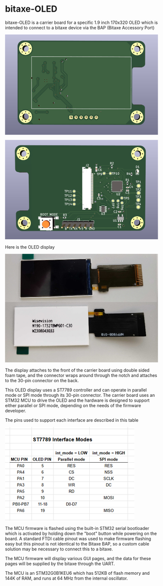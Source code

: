 # bitaxe-OLED
bitaxe-OLED is a carrier board for a specific 1.9 inch 170x320 OLED
which is intended to connect to a bitaxe device via the BAP (Bitaxe Accessory Port)

![render-front](doc/render-front.png)

![render-back](doc/render-back.png)

Here is the OLED display

![OLED photo](doc/OLED-photo.jpg)

The display attaches to the front of the carrier board using double sided foam tape, and 
the connector wraps around through the notch and attaches to the 30-pin connector on the back.

This OLED display uses a ST7789 controller and can operate in parallel mode or SPI mode
through its 30-pin connector.  The carrier board uses an STM32 MCU to drive the OLED 
and the hardware is designed to support either parallel or SPI mode, depending on the 
needs of the firmware developer.

The pins used to support each interface are described in this table

![interface-modes](doc/interface-modes.png)

The MCU firmware is flashed using the built-in STM32 serial bootloader which is activated 
by holding down the "boot" button while powering on the board.  A standard FTDI cable 
pinout was used to make firmware flashing easy but this pinout is not identical to the 
Bitaxe BAP, so a custom cable solution may be necessary to connect this to a bitaxe.

The MCU firmware will display various GUI pages, and the data for these pages will be 
supplied by the bitaxe through the UART.

The MCU is an STM32G0B1KEU6 which has 512KB of flash memory and 144K of RAM, and runs at 
64 MHz from the internal oscillator.
